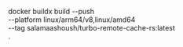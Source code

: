 docker buildx build --push \
  --platform linux/arm64/v8,linux/amd64 \
  --tag salamaashoush/turbo-remote-cache-rs:latest \
  .
